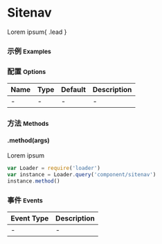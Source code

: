 # Sitenav

Lorem ipsum{ .lead }

### 示例 <small>Examples</small>

<div class="bs-example">
    <div class="content">
        <div bx-name="components/sitenav"></div>
    </div>
</div>

### 配置 <small>Options</small>

Name | Type | Default | Description
:--- | :--- | :------ | :----------
- | - | - | -

### 方法 <small>Methods</small>

#### .method(args)

Lorem ipsum

```js
var Loader = require('loader')
var instance = Loader.query('component/sitenav')
instance.method()
```

### 事件 <small>Events</small>

Event Type | Description
:--------- | :----------
- | -


